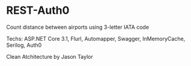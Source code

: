 # REST-Auth0

Count distance between airports using 3-letter IATA code

Techs: ASP.NET Core 3.1, Flurl, Automapper, Swagger, InMemoryCache, Serilog, Auth0

Clean Atchitecture by Jason Taylor
